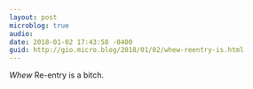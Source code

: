 ```yaml
---
layout: post
microblog: true
audio: 
date: 2018-01-02 17:43:58 -0400
guid: http://gio.micro.blog/2018/01/02/whew-reentry-is.html
---
```

*Whew* Re-entry is a bitch.
